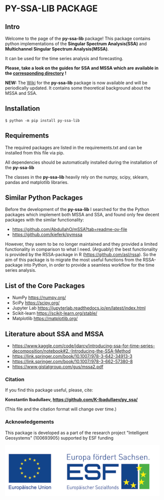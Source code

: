 # PY-SSA-LIB PACKAGE
## Intro
Welcome to the page of the **py-ssa-lib** package!
This package contains python implementations of the  **Singular Spectrum Analysis(SSA)** and **Multichannel Singular Spectrum Analysis(MSSA)**. 

It can be used for the time series analysis and forecasting. 

**Please, take a look on the guides for SSA and MSSA which are available in the [corresponding directory](https://github.com/K-Ibadullaev/py_ssa/tree/main/examples_and_guide) !**


**NEW:** The [Wiki](https://github.com/K-Ibadullaev/py-ssa-lib/wiki) for the **py-ssa-lib** package is now available and will be periodically updated. It contains some theoretical background about the MSSA and SSA.

 
## Installation
```shell
$ python -m pip install py-ssa-lib
```

## Requirements
The required packages are listed in the requirements.txt and can be installed from this file via pip.

All dependencies should be automatically installed during the installation of the **py-ssa-lib**

The classes in the **py-ssa-lib** heavily rely on the numpy, scipy, sklearn, pandas and matplotlib libraries.

## Similar Python Packages
Before the development of the **py-ssa-lib** I searched for the 
the Python packages which implement both MSSA and SSA, and found only few decent packages with the similar functionality:

- https://github.com/AbdullahO/mSSA?tab=readme-ov-file
- https://github.com/kieferk/pymssa
  
However, they seem to be no longer maintained and they provided a limited functionality in comparison to what I need.
(Arguably) the best functionality is provided by the RSSA-package in R (https://github.com/asl/rssa).
So the aim of this package is to migrate the most useful functions from the RSSA-package into Python, in order to provide a seamless workflow for the time series analysis.


## List of the Core Packages
- NumPy https://numpy.org/
- SciPy https://scipy.org/
- Jupyter Lab https://jupyterlab.readthedocs.io/en/latest/index.html
- Scikit-learn https://scikit-learn.org/stable/
- Matplotlib https://matplotlib.org/


  
## Literature about SSA and MSSA
- https://www.kaggle.com/code/jdarcy/introducing-ssa-for-time-series-decomposition/notebook#2.-Introducing-the-SSA-Method
- https://link.springer.com/book/10.1007/978-3-642-34913-3
- https://link.springer.com/book/10.1007/978-3-662-57380-8
- https://www.gistatgroup.com/gus/mssa2.pdf
  


### Citation 
If you find this package useful, please, cite:

**Konstantin Ibadullaev, https://github.com/K-Ibadullaev/py_ssa/**

(This file and the citation format will change over time.)


### Acknowledgements
This package is developed as a part of the research project "Intelligent Geosystems" (100693905) supported by ESF funding

![alt text](https://github.com/K-Ibadullaev/py-ssa-lib/blob/main/ESFICON.png)
